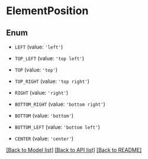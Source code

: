# ElementPosition


## Enum

* `LEFT` (value: `'left'`)

* `TOP_LEFT` (value: `'top left'`)

* `TOP` (value: `'top'`)

* `TOP_RIGHT` (value: `'top right'`)

* `RIGHT` (value: `'right'`)

* `BOTTOM_RIGHT` (value: `'bottom right'`)

* `BOTTOM` (value: `'bottom'`)

* `BOTTOM_LEFT` (value: `'bottom left'`)

* `CENTER` (value: `'center'`)

[[Back to Model list]](../README.md#documentation-for-models) [[Back to API list]](../README.md#documentation-for-api-endpoints) [[Back to README]](../README.md)


